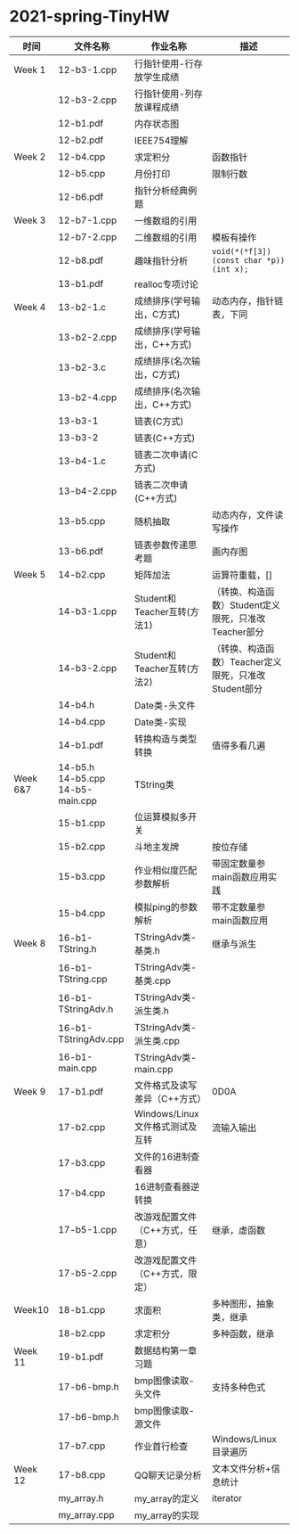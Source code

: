 # 2021-spring-TinyHW

|时间|文件名称|作业名称|描述|
|--|--|--|--|
|Week 1|12-b3-1.cpp|行指针使用-行存放学生成绩|
||12-b3-2.cpp|行指针使用-列存放课程成绩|
||12-b1.pdf|内存状态图|
||12-b2.pdf|IEEE754理解|
|Week 2| 12-b4.cpp|求定积分|函数指针|
||12-b5.cpp|月份打印|限制行数|
||12-b6.pdf|指针分析经典例题|
|Week 3| 12-b7-1.cpp|一维数组的引用||
||12-b7-2.cpp|二维数组的引用|模板有操作|
||12-b8.pdf|趣味指针分析|`void(*(*f[3])(const char *p))(int x);`|
||13-b1.pdf|realloc专项讨论||
|Week 4|13-b2-1.c|成绩排序(学号输出，C方式)|动态内存，指针链表，下同|
||13-b2-2.cpp|成绩排序(学号输出，C++方式)||
||13-b2-3.c|成绩排序(名次输出，C方式)||
||13-b2-4.cpp|成绩排序(名次输出，C++方式)||
||13-b3-1|链表(C方式)||
||13-b3-2|链表(C++方式)||
||13-b4-1.c|链表二次申请(C方式)||
||13-b4-2.cpp|链表二次申请(C++方式)||
||13-b5.cpp|随机抽取|动态内存，文件读写操作|
||13-b6.pdf|链表参数传递思考题|画内存图|
|Week 5|14-b2.cpp|矩阵加法|运算符重载，[]|
||14-b3-1.cpp|Student和Teacher互转(方法1)|（转换、构造函数）Student定义限死，只准改Teacher部分|
||14-b3-2.cpp|Student和Teacher互转(方法2)|（转换、构造函数）Teacher定义限死，只准改Student部分|
||14-b4.h|Date类-头文件||
||14-b4.cpp|Date类-实现||
||14-b1.pdf|转换构造与类型转换|值得多看几遍|
|Week 6&7|14-b5.h <br> 14-b5.cpp <br> 14-b5-main.cpp|TString类||
||15-b1.cpp|位运算模拟多开关||
||15-b2.cpp|斗地主发牌|按位存储|
||15-b3.cpp|作业相似度匹配参数解析|带固定数量参main函数应用实践
||15-b4.cpp|模拟ping的参数解析|带不定数量参main函数应用|
|Week 8|16-b1-TString.h|TStringAdv类-基类.h|继承与派生|
||16-b1-TString.cpp|TStringAdv类-基类.cpp||
||16-b1-TStringAdv.h|TStringAdv类-派生类.h||
||16-b1-TStringAdv.cpp|TStringAdv类-派生类.cpp||
||16-b1-main.cpp|TStringAdv类-main.cpp||
|Week 9|17-b1.pdf|文件格式及读写差异（C++方式）|0D0A|
||17-b2.cpp|Windows/Linux文件格式测试及互转|流输入输出|
||17-b3.cpp|文件的16进制查看器||
||17-b4.cpp|16进制查看器逆转换||
||17-b5-1.cpp|改游戏配置文件（C++方式，任意）|继承，虚函数|
||17-b5-2.cpp|改游戏配置文件（C++方式，限定）||
|Week10|18-b1.cpp|求面积|多种图形，抽象类，继承|
||18-b2.cpp|求定积分|多种函数，继承|
|Week 11|19-b1.pdf|数据结构第一章习题||
||17-b6-bmp.h|bmp图像读取-头文件|支持多种色式|
||17-b6-bmp.h|bmp图像读取-源文件||
||17-b7.cpp|作业首行检查|Windows/Linux目录遍历|
|Week 12|17-b8.cpp|QQ聊天记录分析|文本文件分析+信息统计|
||my_array.h|my_array的定义|iterator|
||my_array.cpp|my_array的实现||